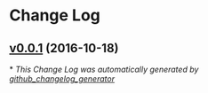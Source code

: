 # Change Log

## [v0.0.1](https://github.com/FlemmingBehrend/changelog/tree/v0.0.1) (2016-10-18)


\* *This Change Log was automatically generated by [github_changelog_generator](https://github.com/skywinder/Github-Changelog-Generator)*
